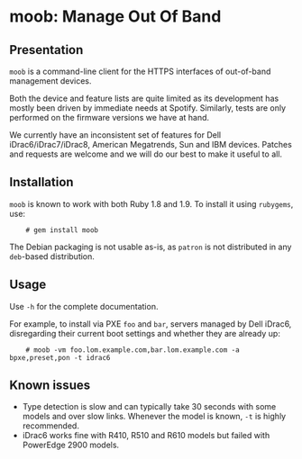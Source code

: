 moob: Manage Out Of Band
========================


Presentation
------------

`moob` is a command-line client for the HTTPS interfaces of out-of-band management devices.

Both the device and feature lists are quite limited as its development has mostly been driven by immediate needs at Spotify. Similarly, tests are only performed on the firmware versions we have at hand.

We currently have an inconsistent set of features for Dell iDrac6/iDrac7/iDrac8, American Megatrends, Sun and IBM devices. Patches and requests are welcome and we will do our best to make it useful to all.

Installation
------------

`moob` is known to work with both Ruby 1.8 and 1.9. To install it using `rubygems`, use:

        # gem install moob

The Debian packaging is not usable as-is, as `patron` is not distributed in any `deb`-based distribution.

Usage
-----

Use `-h` for the complete documentation.

For example, to install via PXE `foo` and `bar`, servers managed by Dell iDrac6, disregarding their current boot settings and whether they are already up:

        # moob -vm foo.lom.example.com,bar.lom.example.com -a bpxe,preset,pon -t idrac6

Known issues
------------

* Type detection is slow and can typically take 30 seconds with some models and over slow links. Whenever the model is known, `-t` is highly recommended.
* iDrac6 works fine with R410, R510 and R610 models but failed with PowerEdge 2900 models.
